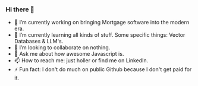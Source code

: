 ### Hi there 👋

- 🔭 I’m currently working on bringing Mortgage software into the modern era.
- 🌱 I’m currently learning all kinds of stuff. Some specific things: Vector Databases & LLM's.
- 👯 I’m looking to collaborate on nothing. 
- 💬 Ask me about how awesome Javascript is.
- 📫 How to reach me: just holler or find me on LinkedIn.
- ⚡ Fun fact: I don't do much on public Github because I don't get paid for it.
